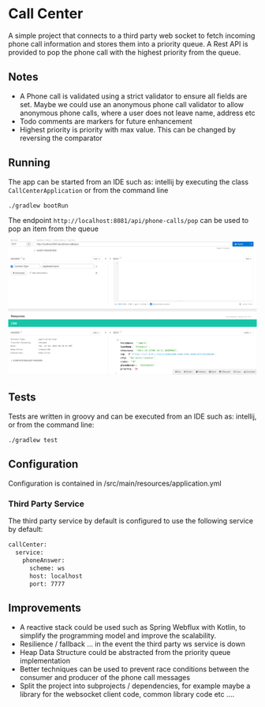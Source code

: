 # Call Center

A simple project that connects to a third party web socket to fetch incoming phone call information and stores them into 
a priority queue. A Rest API is provided to pop the phone call with the highest priority from the queue.

## Notes
* A Phone call is validated using a strict validator to ensure all fields are set. Maybe we could use an anonymous phone call
  validator to allow anonymous phone calls, where a user does not leave name, address etc
* Todo comments are markers for future enhancement
* Highest priority is priority with max value. This can be changed by reversing the comparator

## Running
The app can be started from an IDE such as: intellij by executing the class `CallCenterApplication` or from the command
line

```
./gradlew bootRun
```

The endpoint `http://localhost:8081/api/phone-calls/pop` can be used to pop an item from the queue

![Rest Call](./rest-call.png?raw=true)



## Tests

Tests are written in groovy and can be executed from an IDE such as: intellij, or from the command line:

```
./gradlew test
```

## Configuration

Configuration is contained in /src/main/resources/application.yml

### Third Party Service
The third party service by default is configured to use the following service by default:

```
callCenter:
  service:
    phoneAnswer:
      scheme: ws
      host: localhost
      port: 7777
```

## Improvements
* A reactive stack could be used such as Spring Webflux with Kotlin, to simplify the programming model and improve the
  scalability.
* Resilience / fallback ... in the event the third party ws service is down
* Heap Data Structure could be abstracted from the priority queue implementation
* Better techniques can be used to prevent race conditions between the consumer and producer of the phone call messages
* Split the project into subprojects / dependencies, for example maybe a library for the websocket client code, common
  library code etc ....
